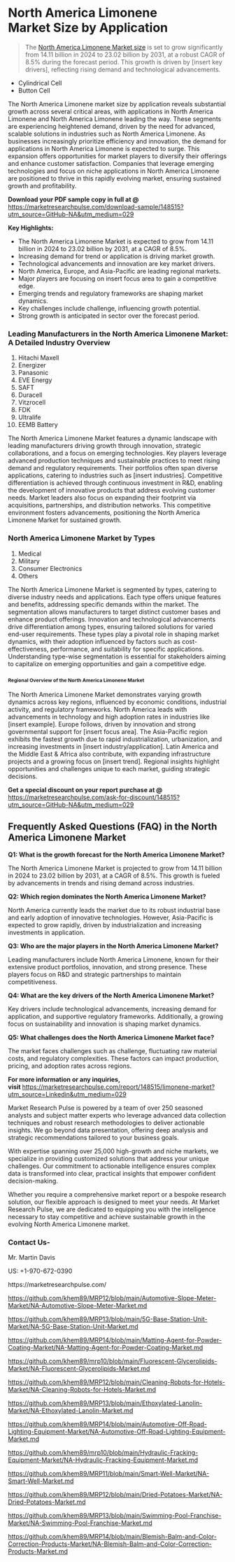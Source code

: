 <h1>North America Limonene Market&nbsp;Size by Application</h1><blockquote><p>The <a href="https://marketresearchpulse.com/download-sample/148515?utm_source=GitHub-NA&amp;utm_medium=029">North America Limonene Market size</a> is set to grow significantly from 14.11 billion in 2024 to 23.02 billion by 2031, at a robust CAGR of 8.5% during the forecast period. This growth is driven by [insert key drivers], reflecting rising demand and technological advancements.</p></blockquote><ul><li>Cylindrical Cell<li> Button Cell</li></ul><p>The North America Limonene market size by application reveals substantial growth across several critical areas, with applications in North America Limonene and North America Limonene leading the way. These segments are experiencing heightened demand, driven by the need for advanced, scalable solutions in industries such as North America Limonene. As businesses increasingly prioritize efficiency and innovation, the demand for applications in North America Limonene is expected to surge. This expansion offers opportunities for market players to diversify their offerings and enhance customer satisfaction. Companies that leverage emerging technologies and focus on niche applications in North America Limonene are positioned to thrive in this rapidly evolving market, ensuring sustained growth and profitability.</p><p><strong>Download your PDF sample copy in full at @ </strong><a href="https://marketresearchpulse.com/download-sample/148515?utm_source=GitHub-NA&amp;utm_medium=029">https://marketresearchpulse.com/download-sample/148515?utm_source=GitHub-NA&amp;utm_medium=029</a></p><p><strong>Key Highlights: </strong></p><ul><li>The North America Limonene Market is expected to grow from 14.11 billion in 2024 to 23.02 billion by 2031, at a CAGR of 8.5%.</li><li>Increasing demand for trend or application is driving market growth.</li><li>Technological advancements and innovation are key market drivers.</li><li>North America, Europe, and Asia-Pacific are leading regional markets.</li><li>Major players are focusing on insert focus area to gain a competitive edge.</li><li>Emerging trends and regulatory frameworks are shaping market dynamics.</li><li>Key challenges include challenge, influencing growth potential.</li><li>Strong growth is anticipated in sector over the forecast period.</li></ul><h3>Leading Manufacturers in the North America Limonene Market: A Detailed Industry Overview</h3><ol><li>Hitachi Maxell</li><li>Energizer</li><li>Panasonic</li><li>EVE Energy</li><li>SAFT</li><li>Duracell</li><li>Vitzrocell</li><li>FDK</li><li>Ultralife</li><li>EEMB Battery</li></ol><div class="flex max-w-full flex-col flex-grow"><div class="min-h-8 text-message flex w-full flex-col items-end gap-2 whitespace-normal break-words [.text-message+&amp;]:mt-5" dir="auto" data-message-author-role="assistant" data-message-id="fd8432e4-4910-450d-b182-61b7bfb0a01f" data-message-model-slug="gpt-4o"><div class="flex w-full flex-col gap-1 empty:hidden first:pt-[3px]"><div class="markdown prose w-full break-words dark:prose-invert light"><p>The North America Limonene Market features a dynamic landscape with leading manufacturers driving growth through innovation, strategic collaborations, and a focus on emerging technologies. Key players leverage advanced production techniques and sustainable practices to meet rising demand and regulatory requirements. Their portfolios often span diverse applications, catering to industries such as [insert industries]. Competitive differentiation is achieved through continuous investment in R&amp;D, enabling the development of innovative products that address evolving customer needs. Market leaders also focus on expanding their footprint via acquisitions, partnerships, and distribution networks. This competitive environment fosters advancements, positioning the North America Limonene Market for sustained growth.</p></div></div></div></div><h3>North America Limonene Market by Types</h3><ol><li>Medical<li> Military<li> Consumer Electronics<li> Others</li></ol><div class="flex max-w-full flex-col flex-grow"><div class="min-h-8 text-message flex w-full flex-col items-end gap-2 whitespace-normal break-words [.text-message+&amp;]:mt-5" dir="auto" data-message-author-role="assistant" data-message-id="084470be-0bb7-4664-bddf-5156b4f41249" data-message-model-slug="gpt-4o-mini"><div class="flex w-full flex-col gap-1 empty:hidden first:pt-[3px]"><div class="markdown prose w-full break-words dark:prose-invert light"><p>The North America Limonene Market is segmented by types, catering to diverse industry needs and applications. Each type offers unique features and benefits, addressing specific demands within the market. The segmentation allows manufacturers to target distinct customer bases and enhance product offerings. Innovation and technological advancements drive differentiation among types, ensuring tailored solutions for varied end-user requirements. These types play a pivotal role in shaping market dynamics, with their adoption influenced by factors such as cost-effectiveness, performance, and suitability for specific applications. Understanding type-wise segmentation is essential for stakeholders aiming to capitalize on emerging opportunities and gain a competitive edge.</p></div></div></div></div><h3><span style="font-size: 11px;">Regional Overview of the North America Limonene Market</span></h3><div class="flex max-w-full flex-col flex-grow"><div class="min-h-8 text-message flex w-full flex-col items-end gap-2 whitespace-normal break-words [.text-message+&amp;]:mt-5" dir="auto" data-message-author-role="assistant" data-message-id="e9038762-ce64-4e30-91c9-9bd413514231" data-message-model-slug="gpt-4o-mini"><div class="flex w-full flex-col gap-1 empty:hidden first:pt-[3px]"><div class="markdown prose w-full break-words dark:prose-invert light"><p>The North America Limonene Market demonstrates varying growth dynamics across key regions, influenced by economic conditions, industrial activity, and regulatory frameworks. North America leads with advancements in technology and high adoption rates in industries like [insert example]. Europe follows, driven by innovation and strong governmental support for [insert focus area]. The Asia-Pacific region exhibits the fastest growth due to rapid industrialization, urbanization, and increasing investments in [insert industry/application]. Latin America and the Middle East &amp; Africa also contribute, with expanding infrastructure projects and a growing focus on [insert trend]. Regional insights highlight opportunities and challenges unique to each market, guiding strategic decisions.</p></div></div></div></div><p><strong>Get a special discount on your report purchase at @ </strong><a href="https://marketresearchpulse.com/ask-for-discount/148515?utm_source=GitHub-NA&amp;utm_medium=029">https://marketresearchpulse.com/ask-for-discount/148515?utm_source=GitHub-NA&amp;utm_medium=029</a></p><h2>Frequently Asked Questions (FAQ) in the North America Limonene Market</h2><p><strong>Q1: What is the growth forecast for the North America Limonene Market?</strong></p><p>The North America Limonene Market is projected to grow from 14.11 billion in 2024 to 23.02 billion by 2031, at a CAGR of 8.5%. This growth is fueled by advancements in trends and rising demand across industries.</p><p><strong>Q2: Which region dominates the North America Limonene Market?</strong></p><p>North America currently leads the market due to its robust industrial base and early adoption of innovative technologies. However, Asia-Pacific is expected to grow rapidly, driven by industrialization and increasing investments in application.</p><p><strong>Q3: Who are the major players in the North America Limonene Market?</strong></p><p>Leading manufacturers include North America Limonene, known for their extensive product portfolios, innovation, and strong presence. These players focus on R&amp;D and strategic partnerships to maintain competitiveness.</p><p><strong>Q4: What are the key drivers of the North America Limonene Market?</strong></p><p>Key drivers include technological advancements, increasing demand for application, and supportive regulatory frameworks. Additionally, a growing focus on sustainability and innovation is shaping market dynamics.</p><p><strong>Q5: What challenges does the North America Limonene Market face?</strong></p><p>The market faces challenges such as challenge, fluctuating raw material costs, and regulatory complexities. These factors can impact production, pricing, and adoption rates across regions.</p><p><strong>For more information or any inquiries, visit&nbsp;</strong><a href="https://marketresearchpulse.com/report/148515/limonene-market?utm_source=Linkedin&utm_medium=029">https://marketresearchpulse.com/report/148515/limonene-market?utm_source=Linkedin&utm_medium=029</a></p><p>Market Research Pulse is powered by a team of over 250 seasoned analysts and subject matter experts who leverage advanced data collection techniques and robust research methodologies to deliver actionable insights. We go beyond data presentation, offering deep analysis and strategic recommendations tailored to your business goals.</p><p>With expertise spanning over 25,000 high-growth and niche markets, we specialize in providing customized solutions that address your unique challenges. Our commitment to actionable intelligence ensures complex data is transformed into clear, practical insights that empower confident decision-making.</p><p>Whether you require a comprehensive market report or a bespoke research solution, our flexible approach is designed to meet your needs. At Market Research Pulse, we are dedicated to equipping you with the intelligence necessary to stay competitive and achieve sustainable growth in the evolving North America Limonene market.</p><h3><strong>Contact Us-</strong></h3><p>Mr. Martin Davis</p><p>US: +1-970-672-0390</p><p>https://marketresearchpulse.com/</p><p><a href="https://github.com/khem89/MRP12/blob/main/Automotive-Slope-Meter-Market/NA-Automotive-Slope-Meter-Market.md">https://github.com/khem89/MRP12/blob/main/Automotive-Slope-Meter-Market/NA-Automotive-Slope-Meter-Market.md</a></p><p><a href="https://github.com/khem89/MRP13/blob/main/5G-Base-Station-Unit-Market/NA-5G-Base-Station-Unit-Market.md">https://github.com/khem89/MRP13/blob/main/5G-Base-Station-Unit-Market/NA-5G-Base-Station-Unit-Market.md</a></p><p><a href="https://github.com/khem89/MRP14/blob/main/Matting-Agent-for-Powder-Coating-Market/NA-Matting-Agent-for-Powder-Coating-Market.md">https://github.com/khem89/MRP14/blob/main/Matting-Agent-for-Powder-Coating-Market/NA-Matting-Agent-for-Powder-Coating-Market.md</a></p><p><a href="https://github.com/khem89/mrp10/blob/main/Fluorescent-Glycerolipids-Market/NA-Fluorescent-Glycerolipids-Market.md">https://github.com/khem89/mrp10/blob/main/Fluorescent-Glycerolipids-Market/NA-Fluorescent-Glycerolipids-Market.md</a></p><p><a href="https://github.com/khem89/MRP12/blob/main/Cleaning-Robots-for-Hotels-Market/NA-Cleaning-Robots-for-Hotels-Market.md">https://github.com/khem89/MRP12/blob/main/Cleaning-Robots-for-Hotels-Market/NA-Cleaning-Robots-for-Hotels-Market.md</a></p><p><a href="https://github.com/khem89/MRP13/blob/main/Ethoxylated-Lanolin-Market/NA-Ethoxylated-Lanolin-Market.md">https://github.com/khem89/MRP13/blob/main/Ethoxylated-Lanolin-Market/NA-Ethoxylated-Lanolin-Market.md</a></p><p><a href="https://github.com/khem89/MRP14/blob/main/Automotive-Off-Road-Lighting-Equipment-Market/NA-Automotive-Off-Road-Lighting-Equipment-Market.md">https://github.com/khem89/MRP14/blob/main/Automotive-Off-Road-Lighting-Equipment-Market/NA-Automotive-Off-Road-Lighting-Equipment-Market.md</a></p><p><a href="https://github.com/khem89/mrp10/blob/main/Hydraulic-Fracking-Equipment-Market/NA-Hydraulic-Fracking-Equipment-Market.md">https://github.com/khem89/mrp10/blob/main/Hydraulic-Fracking-Equipment-Market/NA-Hydraulic-Fracking-Equipment-Market.md</a></p><p><a href="https://github.com/khem89/MRP11/blob/main/Smart-Well-Market/NA-Smart-Well-Market.md">https://github.com/khem89/MRP11/blob/main/Smart-Well-Market/NA-Smart-Well-Market.md</a></p><p><a href="https://github.com/khem89/MRP12/blob/main/Dried-Potatoes-Market/NA-Dried-Potatoes-Market.md">https://github.com/khem89/MRP12/blob/main/Dried-Potatoes-Market/NA-Dried-Potatoes-Market.md</a></p><p><a href="https://github.com/khem89/MRP13/blob/main/Swimming-Pool-Franchise-Market/NA-Swimming-Pool-Franchise-Market.md">https://github.com/khem89/MRP13/blob/main/Swimming-Pool-Franchise-Market/NA-Swimming-Pool-Franchise-Market.md</a></p><p><a href="https://github.com/khem89/MRP14/blob/main/Blemish-Balm-and-Color-Correction-Products-Market/NA-Blemish-Balm-and-Color-Correction-Products-Market.md">https://github.com/khem89/MRP14/blob/main/Blemish-Balm-and-Color-Correction-Products-Market/NA-Blemish-Balm-and-Color-Correction-Products-Market.md</a></p>
